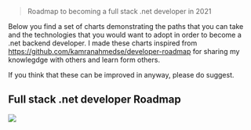 
> Roadmap to becoming a full stack .net developer in 2021

Below you find a set of charts demonstrating the paths that you can take and the technologies that you would want to adopt in order to become a .net backend developer. I made these charts inspired from https://github.com/kamranahmedse/developer-roadmap for sharing my knowlegdge with others and learn form others.

If you think that these can be improved in anyway, please do suggest.

## Full stack .net developer Roadmap

![](https://github.com/saifaustcse/.net-developer-roadmap/blob/master/images/backend.png)
